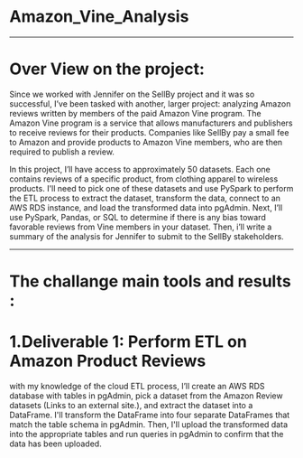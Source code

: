 # Amazon_Vine_Analysis
---------------------------------------------
# Over View on the project:
Since we worked with Jennifer on the SellBy project and it was so successful, I’ve been tasked with another, larger project: analyzing Amazon reviews written by members of the paid Amazon Vine program. The Amazon Vine program is a service that allows manufacturers and publishers to receive reviews for their products. Companies like SellBy pay a small fee to Amazon and provide products to Amazon Vine members, who are then required to publish a review.

In this project, I’ll have access to approximately 50 datasets. Each one contains reviews of a specific product, from clothing apparel to wireless products. I'll need to pick one of these datasets and use PySpark to perform the ETL process to extract the dataset, transform the data, connect to an AWS RDS instance, and load the transformed data into pgAdmin. Next, I’ll use PySpark, Pandas, or SQL to determine if there is any bias toward favorable reviews from Vine members in your dataset. Then, i’ll write a summary of the analysis for Jennifer to submit to the SellBy stakeholders.

----------------------------------------------------------------------
# The challange main tools and results :
# 1.Deliverable 1: Perform ETL on Amazon Product Reviews

with my knowledge of the cloud ETL process, I’ll create an AWS RDS database with tables in pgAdmin, pick a dataset from the Amazon Review datasets (Links to an external site.), and extract the dataset into a DataFrame. I'll transform the DataFrame into four separate DataFrames that match the table schema in pgAdmin. Then, I'll upload the transformed data into the appropriate tables and run queries in pgAdmin to confirm that the data has been uploaded.

